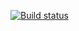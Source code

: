 [![Build status](https://ci.appveyor.com/api/projects/status/g8tgd9ce7b1i4w1s?svg=true)](https://ci.appveyor.com/project/Yazilya25/aqa-4-selenide)
